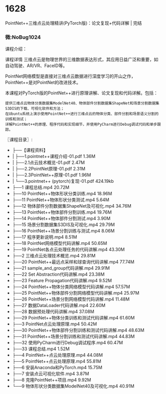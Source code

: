 # 1628
PointNet++三维点云处理精讲(PyTorch版)：论文复现+代码详解 | 完结

### 微:NoBug1024 


课程介绍：

课程详情
三维点云是物理世界的三维数据表达形式，其应用日益广泛和重要，如自动驾驶、AR/VR、FaceID等。

PointNet网络模型是直接对三维点云数据进行深度学习的开山之作，PointNet++是对PointNet的改进技术。

 

本课程对PyTorch版的PointNet++进行原理讲解、论文复现和代码详解。包括： 

    提供三维点云物体分类数据集ModelNet40、物体部件分割数据集ShapeNet和场景分割数据集S3DIS的下载、可视化软件和方法；
    在Ubuntu系统上演示使用PointNet++进行三维点云的物体分类、部件分割和场景语义分割的训练和测试；
    详解PointNet++的原理、程序代码和实现细节，并使用PyCharm进行Debug调试代码和单步跟踪。
〖课程目录〗:

- ├──【课程资料】  
- |   ├──1.pointnet++课程介绍-01.pdf  1.36M
- |   ├──2.1点云技术概览-01.pdf  2.47M
- |   ├──2.2PointNet原理-01.pdf  2.31M
- |   ├──2.3PointNet++原理-01.pdf  1.96M
- |   └──3.pointnet++ (pytorch)复现-01.pdf  424.19kb
- ├──1 课程总结.mp4  20.72M
- ├──10 PointNet++物体形状分类训练.mp4  18.96M
- ├──11 PointNet++物体形状分类测试.mp4  5.64M
- ├──12 物体部件分割数据集ShapeNet及可视化.mp4  34.76M
- ├──13 PointNet++物体部件分割训练.mp4  19.76M
- ├──14 PointNet++物体部件分割测试.mp4  3.90M
- ├──15 场景分割数据集S3DIS及可视化.mp4  29.79M
- ├──16 PointNet++场景分割训练与测试.mp4  8.06M
- ├──17 程序更新说明.mp4  8.51M
- ├──18 PointNet网络模型代码讲解.mp4  50.65M
- ├──19 PointNet各点云处理任务的代码讲解.mp4  43.30M
- ├──2 三维点云处理技术概览.mp4  29.81M
- ├──20 PointNet++最远点采样和球查询代码讲解.mp4  77.74M
- ├──21 sample_and_group代码讲解.mp4  29.91M
- ├──22 Set Abstraction代码讲解.mp4  23.38M
- ├──23 Feature Propagation代码讲解.mp4  9.52M
- ├──24 PointNet++物体分类网络模型代码讲解.mp4  57.57M
- ├──25 PointNet++物体部件分割网络模型代码讲解.mp4  25.97M
- ├──26 PointNet++场景分割网络模型代码讲解.mp4  11.48M
- ├──27 数据DataLoader代码讲解.mp4  22.60M
- ├──28 数据预处理代码讲解.mp4  37.08M
- ├──29 PointNet++物体分类训练和测试代码讲解.mp4  61.60M
- ├──3 PointNet点云处理原理.mp4  50.42M
- ├──30 PointNet++物体部件分割训练和测试代码讲解.mp4  48.63M
- ├──31 PointNet++场景分割训练和测试代码讲解.mp4  44.83M
- ├──32 使用PyCharm进行Debug调试程序.mp4  60.47M
- ├──33 课程总结.mp4  1.52M
- ├──4 PointNet++点云处理原理.mp4  44.08M
- ├──5 PointNet++点云处理原理.mp4  55.81M
- ├──6 安装Anaconda和PyTorch.mp4  15.75M
- ├──7 安装点云可视化软件.mp4  3.87M
- ├──8 克隆PointNet++项目.mp4  9.92M
- └──9 物体形状分类数据集ModelNet40及可视化.mp4  40.91M
